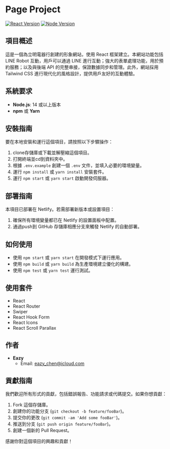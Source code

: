 # Page Project

[![React Version](https://img.shields.io/badge/react-18.3.1-blue.svg)](https://reactjs.org/)
[![Node Version](https://img.shields.io/badge/node-%3E%3D14.0.0-brightgreen)](https://nodejs.org/)

## 項目概述

這是一個為立明電器行創建的形象網站，使用 React 框架建立。本網站功能包括 LINE Robot 互動，用戶可以通過 LINE 進行互動；強大的表單處理功能，用於預約服務；以及與後端 API 的完整串接，保證數據同步和管理。此外，網站採用 Tailwind CSS 進行現代化的風格設計，提供用戶友好的互動體驗。

## 系統要求

- **Node.js**: 14 或以上版本
- **npm** 或 **Yarn**

## 安裝指南

要在本地安裝和運行這個項目，請按照以下步驟操作：

1. clone存儲庫或下載並解壓縮這個項目。
2. 打開終端並cd到資料夾中。
3. 根據 `.env.example` 創建一個 `.env` 文件，並填入必要的環境變量。
4. 運行 `npm install` 或 `yarn install` 安裝套件。
5. 運行 `npm start` 或 `yarn start` 啟動開發伺服器。

## 部署指南

本項目已部署在 Netlify。若需部署新版本或設置項目：

1. 確保所有環境變量都已在 Netlify 的設置面板中配置。
2. 通過push到 GitHub 存儲庫相應分支來觸發 Netlify 的自動部署。

## 如何使用

- 使用 `npm start` 或 `yarn start` 在開發模式下運行應用。
- 使用 `npm build` 或 `yarn build` 為生產環境建立優化的構建。
- 使用 `npm test` 或 `yarn test` 運行測試。

## 使用套件

- React
- React Router
- Swiper
- React Hook Form
- React Icons
- React Scroll Parallax

## 作者

- **Eazy**
  - Email: [eazy_chen@icloud.com](mailto:eazy_chen@icloud.com)

## 貢獻指南

我們歡迎所有形式的貢獻，包括錯誤報告、功能請求或代碼提交。如果你想貢獻：

1. Fork 這個存儲庫。
2. 創建你的功能分支 (`git checkout -b feature/fooBar`)。
3. 提交你的更改 (`git commit -am 'Add some fooBar'`)。
4. 推送到分支 (`git push origin feature/fooBar`)。
5. 創建一個新的 Pull Request。

感謝你對這個項目的興趣和貢獻！
